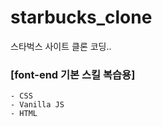 # starbucks_clone
스타벅스 사이트 클론 코딩..

### [font-end 기본 스킬 복습용]
    - CSS
    - Vanilla JS
    - HTML

